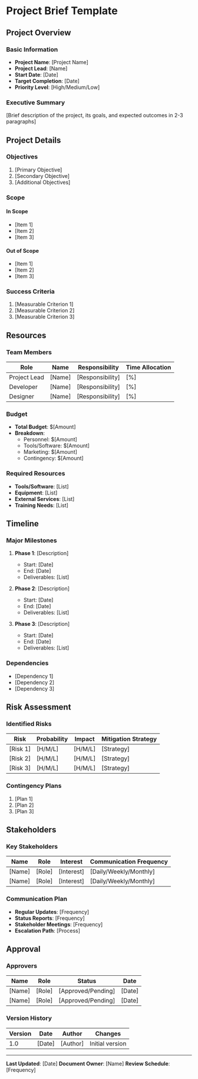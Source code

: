 # Project Brief Template

## Project Overview

### Basic Information
- **Project Name**: [Project Name]
- **Project Lead**: [Name]
- **Start Date**: [Date]
- **Target Completion**: [Date]
- **Priority Level**: [High/Medium/Low]

### Executive Summary
[Brief description of the project, its goals, and expected outcomes in 2-3 paragraphs]

## Project Details

### Objectives
1. [Primary Objective]
2. [Secondary Objective]
3. [Additional Objectives]

### Scope
#### In Scope
- [Item 1]
- [Item 2]
- [Item 3]

#### Out of Scope
- [Item 1]
- [Item 2]
- [Item 3]

### Success Criteria
1. [Measurable Criterion 1]
2. [Measurable Criterion 2]
3. [Measurable Criterion 3]

## Resources

### Team Members
| Role | Name | Responsibility | Time Allocation |
|------|------|----------------|-----------------|
| Project Lead | [Name] | [Responsibility] | [%] |
| Developer | [Name] | [Responsibility] | [%] |
| Designer | [Name] | [Responsibility] | [%] |

### Budget
- **Total Budget**: $[Amount]
- **Breakdown**:
  - Personnel: $[Amount]
  - Tools/Software: $[Amount]
  - Marketing: $[Amount]
  - Contingency: $[Amount]

### Required Resources
- **Tools/Software**: [List]
- **Equipment**: [List]
- **External Services**: [List]
- **Training Needs**: [List]

## Timeline

### Major Milestones
1. **Phase 1**: [Description]
   - Start: [Date]
   - End: [Date]
   - Deliverables: [List]

2. **Phase 2**: [Description]
   - Start: [Date]
   - End: [Date]
   - Deliverables: [List]

3. **Phase 3**: [Description]
   - Start: [Date]
   - End: [Date]
   - Deliverables: [List]

### Dependencies
- [Dependency 1]
- [Dependency 2]
- [Dependency 3]

## Risk Assessment

### Identified Risks
| Risk | Probability | Impact | Mitigation Strategy |
|------|------------|--------|-------------------|
| [Risk 1] | [H/M/L] | [H/M/L] | [Strategy] |
| [Risk 2] | [H/M/L] | [H/M/L] | [Strategy] |
| [Risk 3] | [H/M/L] | [H/M/L] | [Strategy] |

### Contingency Plans
1. [Plan 1]
2. [Plan 2]
3. [Plan 3]

## Stakeholders

### Key Stakeholders
| Name | Role | Interest | Communication Frequency |
|------|------|----------|----------------------|
| [Name] | [Role] | [Interest] | [Daily/Weekly/Monthly] |
| [Name] | [Role] | [Interest] | [Daily/Weekly/Monthly] |

### Communication Plan
- **Regular Updates**: [Frequency]
- **Status Reports**: [Frequency]
- **Stakeholder Meetings**: [Frequency]
- **Escalation Path**: [Process]

## Approval

### Approvers
| Name | Role | Status | Date |
|------|------|--------|------|
| [Name] | [Role] | [Approved/Pending] | [Date] |
| [Name] | [Role] | [Approved/Pending] | [Date] |

### Version History
| Version | Date | Author | Changes |
|---------|------|--------|----------|
| 1.0 | [Date] | [Author] | Initial version |

---

**Last Updated**: [Date]
**Document Owner**: [Name]
**Review Schedule**: [Frequency] 